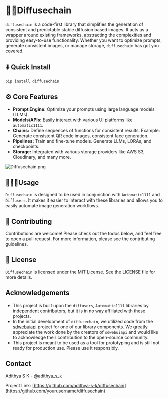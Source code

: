 # 🎨🔗Diffusechain

`diffusechain` is a code-first library that simplifies the generation of consistent and predictable stable diffusion based images. It acts as a wrapper around existing frameworks, abstracting the complexities and providing easy-to-use functionality. Whether you want to optimize prompts, generate consistent images, or manage storage, `diffusechain` has got you covered.

## ⬇️ Quick Install

```python
pip install diffusechain
```

## ⚙️ Core Features

- **Prompt Engine:** Optimize your prompts using large language models (LLMs).
- **Models/APIs:** Easily interact with various UI platforms like `automatic1111`.
- **Chains:** Define sequences of functions for consistent results. Example: Generate consistent QR code images, consistent face generation.
- **Pipelines:** Train and fine-tune models. Generate LLMs, LORAs, and checkpoints.
- **Storage:** Integrated with various storage providers like AWS S3, Cloudinary, and many more.

![Diffusechain.png](https://res.cloudinary.com/dbl53sidm/image/upload/v1689106774/Diffusechain_hijtei.png)


## 👨🏼‍💻Usage

`Diffusechain` is designed to be used in conjunction with `Automatic1111` and `Diffusers`. It makes it easier to interact with these libraries and allows you to easily automate image generation workflows.

## 🤝 Contributing

Contributions are welcome! Please check out the todos below, and feel free to open a pull request. For more information, please see the contributing guidelines.

## 📜 License

`Diffusechain` is licensed under the MIT License. See the LICENSE file for more details.

## Acknowledgements

- This project is built upon the `diffusers`, `Automatic1111` libraries by independent contributors, but it is in no way affiliated with these projects.
- In the initial development of `diffusechain`, we utilized code from the [sdwebuiapi](https://github.com/mix1009/sdwebuiapi) project for one of our library components. We greatly appreciate the work done by the creators of `sdwebuiapi` and would like to acknowledge their contribution to the open-source community.
- This project is meant to be used as a tool for prototyping and is still not ready for production use. Please use it responsibly.

## **Contact**

Adithya S K - [@adithya_s_k](https://twitter.com/adithya_s_k)

Project Link: [https://github.com/adithya-s-k/diffusechain](https://github.com/yourusername/diffusechain)
